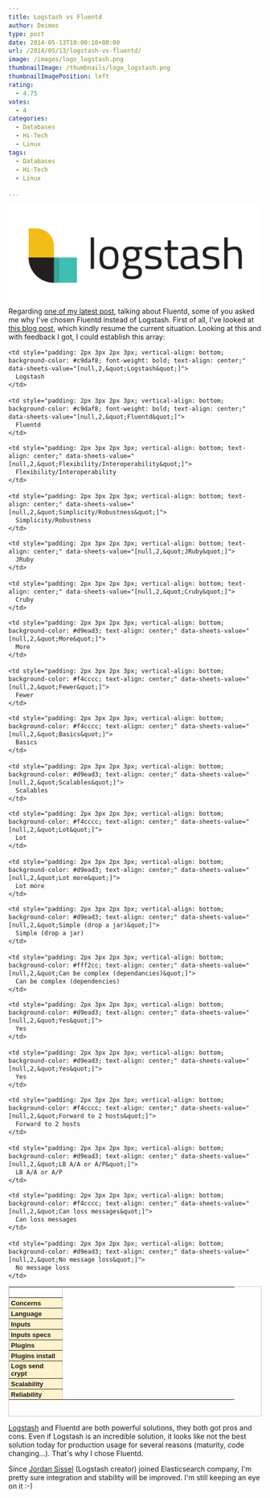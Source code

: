 ```yaml
---
title: Logstash vs Fluentd
author: Deimos
type: post
date: 2014-05-13T10:00:10+00:00
url: /2014/05/13/logstash-vs-fluentd/
image: /images/logo_logstash.png
thumbnailImage: /thumbnails/logo_logstash.png
thumbnailImagePosition: left
rating:
  - 4.75
votes:
  - 4
categories:
  - Databases
  - Hi-Tech
  - Linux
tags:
  - Databases
  - Hi-Tech
  - Linux

---
```

![logstash](/images/logo_logstash.png)
Regarding [one of my latest post](http://blog.deimos.fr/?p=4650), talking about Fluentd, some of you asked me why I've chosen Fluentd instead of Logstash. First of all, I've looked at [this blog post](http://jasonwilder.com/blog/2013/11/19/fluentd-vs-logstash/), which kindly resume the current situation. Looking at this and with feedback I got, I could establish this array:

<table dir="ltr" style="table-layout: fixed; font-size: 13px; font-family: arial,sans,sans-serif; border-collapse: collapse; border: 1px solid #cccccc; height: 259px;" border="1" width="470" cellspacing="0" cellpadding="0">
  <colgroup> <col width="106" /> <col width="150" /> <col width="192" /></colgroup> <tr style="height: 21px;">
    <td style="padding: 2px 3px 2px 3px; vertical-align: bottom;">
    </td>
    
    <td style="padding: 2px 3px 2px 3px; vertical-align: bottom; background-color: #c9daf8; font-weight: bold; text-align: center;" data-sheets-value="[null,2,&quot;Logstash&quot;]">
      Logstash
    </td>
    
    <td style="padding: 2px 3px 2px 3px; vertical-align: bottom; background-color: #c9daf8; font-weight: bold; text-align: center;" data-sheets-value="[null,2,&quot;Fluentd&quot;]">
      Fluentd
    </td>
  </tr>
  
  <tr style="height: 21px;">
    <td style="padding: 2px 3px 2px 3px; vertical-align: bottom; background-color: #fff2cc; font-weight: bold;" data-sheets-value="[null,2,&quot;Concerns&quot;]">
      Concerns
    </td>
    
    <td style="padding: 2px 3px 2px 3px; vertical-align: bottom; text-align: center;" data-sheets-value="[null,2,&quot;Flexibility/Interoperability&quot;]">
      Flexibility/Interoperability
    </td>
    
    <td style="padding: 2px 3px 2px 3px; vertical-align: bottom; text-align: center;" data-sheets-value="[null,2,&quot;Simplicity/Robustness&quot;]">
      Simplicity/Robustness
    </td>
  </tr>
  
  <tr style="height: 21px;">
    <td style="padding: 2px 3px 2px 3px; vertical-align: bottom; background-color: #fff2cc; font-weight: bold;" data-sheets-value="[null,2,&quot;Language&quot;]">
      Language
    </td>
    
    <td style="padding: 2px 3px 2px 3px; vertical-align: bottom; text-align: center;" data-sheets-value="[null,2,&quot;JRuby&quot;]">
      JRuby
    </td>
    
    <td style="padding: 2px 3px 2px 3px; vertical-align: bottom; text-align: center;" data-sheets-value="[null,2,&quot;Cruby&quot;]">
      Cruby
    </td>
  </tr>
  
  <tr style="height: 21px;">
    <td style="padding: 2px 3px 2px 3px; vertical-align: bottom; background-color: #fff2cc; font-weight: bold;" data-sheets-value="[null,2,&quot;Inputs&quot;]">
      Inputs
    </td>
    
    <td style="padding: 2px 3px 2px 3px; vertical-align: bottom; background-color: #d9ead3; text-align: center;" data-sheets-value="[null,2,&quot;More&quot;]">
      More
    </td>
    
    <td style="padding: 2px 3px 2px 3px; vertical-align: bottom; background-color: #f4cccc; text-align: center;" data-sheets-value="[null,2,&quot;Fewer&quot;]">
      Fewer
    </td>
  </tr>
  
  <tr style="height: 21px;">
    <td style="padding: 2px 3px 2px 3px; vertical-align: bottom; background-color: #fff2cc; font-weight: bold;" data-sheets-value="[null,2,&quot;Inputs specs&quot;]">
      Inputs specs
    </td>
    
    <td style="padding: 2px 3px 2px 3px; vertical-align: bottom; background-color: #f4cccc; text-align: center;" data-sheets-value="[null,2,&quot;Basics&quot;]">
      Basics
    </td>
    
    <td style="padding: 2px 3px 2px 3px; vertical-align: bottom; background-color: #d9ead3; text-align: center;" data-sheets-value="[null,2,&quot;Scalables&quot;]">
      Scalables
    </td>
  </tr>
  
  <tr style="height: 21px;">
    <td style="padding: 2px 3px 2px 3px; vertical-align: bottom; background-color: #fff2cc; font-weight: bold;" data-sheets-value="[null,2,&quot;Plugins&quot;]">
      Plugins
    </td>
    
    <td style="padding: 2px 3px 2px 3px; vertical-align: bottom; background-color: #f4cccc; text-align: center;" data-sheets-value="[null,2,&quot;Lot&quot;]">
      Lot
    </td>
    
    <td style="padding: 2px 3px 2px 3px; vertical-align: bottom; background-color: #d9ead3; text-align: center;" data-sheets-value="[null,2,&quot;Lot more&quot;]">
      Lot more
    </td>
  </tr>
  
  <tr style="height: 21px;">
    <td style="padding: 2px 3px 2px 3px; vertical-align: bottom; background-color: #fff2cc; font-weight: bold;" data-sheets-value="[null,2,&quot;Plugins install&quot;]">
      Plugins install
    </td>
    
    <td style="padding: 2px 3px 2px 3px; vertical-align: bottom; background-color: #d9ead3; text-align: center;" data-sheets-value="[null,2,&quot;Simple (drop a jar)&quot;]">
      Simple (drop a jar)
    </td>
    
    <td style="padding: 2px 3px 2px 3px; vertical-align: bottom; background-color: #fff2cc; text-align: center;" data-sheets-value="[null,2,&quot;Can be complex (dependancies)&quot;]">
      Can be complex (dependencies)
    </td>
  </tr>
  
  <tr style="height: 21px;">
    <td style="padding: 2px 3px 2px 3px; vertical-align: bottom; background-color: #fff2cc; font-weight: bold;" data-sheets-value="[null,2,&quot;Logs send crypt&quot;]">
      Logs send crypt
    </td>
    
    <td style="padding: 2px 3px 2px 3px; vertical-align: bottom; background-color: #d9ead3; text-align: center;" data-sheets-value="[null,2,&quot;Yes&quot;]">
      Yes
    </td>
    
    <td style="padding: 2px 3px 2px 3px; vertical-align: bottom; background-color: #d9ead3; text-align: center;" data-sheets-value="[null,2,&quot;Yes&quot;]">
      Yes
    </td>
  </tr>
  
  <tr style="height: 21px;">
    <td style="padding: 2px 3px 2px 3px; vertical-align: bottom; background-color: #fff2cc; font-weight: bold;" data-sheets-value="[null,2,&quot;Scalability&quot;]">
      Scalability
    </td>
    
    <td style="padding: 2px 3px 2px 3px; vertical-align: bottom; background-color: #f4cccc; text-align: center;" data-sheets-value="[null,2,&quot;Forward to 2 hosts&quot;]">
      Forward to 2 hosts
    </td>
    
    <td style="padding: 2px 3px 2px 3px; vertical-align: bottom; background-color: #d9ead3; text-align: center;" data-sheets-value="[null,2,&quot;LB A/A or A/P&quot;]">
      LB A/A or A/P
    </td>
  </tr>
  
  <tr style="height: 21px;">
    <td style="padding: 2px 3px 2px 3px; vertical-align: bottom; background-color: #fff2cc; font-weight: bold;" data-sheets-value="[null,2,&quot;Reliability&quot;]">
      Reliability
    </td>
    
    <td style="padding: 2px 3px 2px 3px; vertical-align: bottom; background-color: #f4cccc; text-align: center;" data-sheets-value="[null,2,&quot;Can loss messages&quot;]">
      Can loss messages
    </td>
    
    <td style="padding: 2px 3px 2px 3px; vertical-align: bottom; background-color: #d9ead3; text-align: center;" data-sheets-value="[null,2,&quot;No message loss&quot;]">
      No message loss
    </td>
  </tr>
</table>

[Logstash](http://logstash.net/) and Fluentd are both powerful solutions, they both got pros and cons. Even if Logstash is an incredible solution, it looks like not the best solution today for production usage for several reasons (maturity, code changing...). That's why I chose Fluentd.

Since [Jordan Sissel](https://twitter.com/jordansissel) (Logstash creator) joined Elasticsearch company, I'm pretty sure integration and stability will be improved. I'm still keeping an eye on it :-)